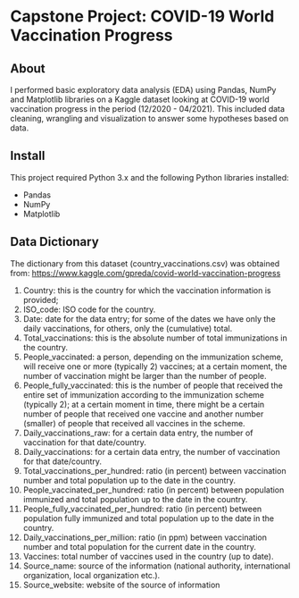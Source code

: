 # Capstone Project: COVID-19 World Vaccination Progress

## About

I performed basic exploratory data analysis (EDA) using Pandas, NumPy and Matplotlib libraries on a Kaggle dataset looking at COVID-19 world vaccination progress in the period (12/2020 - 04/2021). This included data cleaning, wrangling and visualization to answer some hypotheses based on data.

##  Install

This project required Python 3.x and the following Python libraries installed:

- Pandas
- NumPy
- Matplotlib

##  Data Dictionary 

The dictionary from this dataset (country_vaccinations.csv) was obtained from:
https://www.kaggle.com/gpreda/covid-world-vaccination-progress

1. Country: this is the country for which the vaccination information is provided;
2. ISO_code: ISO code for the country.
3. Date: date for the data entry; for some of the dates we have only the daily vaccinations, for others, only the (cumulative) total.
4. Total_vaccinations: this is the absolute number of total immunizations in the country.
5. People_vaccinated: a person, depending on the immunization scheme, will receive one or more (typically 2) vaccines; at a certain moment, the number of vaccination might be larger than the number of people.
6. People_fully_vaccinated: this is the number of people that received the entire set of immunization according to the immunization scheme (typically 2); at a certain moment in time, there might be a certain number of people that received one vaccine and another number (smaller) of people that received all vaccines in the scheme.
7. Daily_vaccinations_raw: for a certain data entry, the number of vaccination for that date/country.
8. Daily_vaccinations: for a certain data entry, the number of vaccination for that date/country.
9. Total_vaccinations_per_hundred: ratio (in percent) between vaccination number and total population up to the date in the country.
10. People_vaccinated_per_hundred: ratio (in percent) between population immunized and total population up to the date in the country.
11. People_fully_vaccinated_per_hundred: ratio (in percent) between population fully immunized and total population up to the date in the country.
12. Daily_vaccinations_per_million: ratio (in ppm) between vaccination number and total population for the current date in the country.
13. Vaccines: total number of vaccines used in the country (up to date).
14. Source_name: source of the information (national authority, international organization, local organization etc.).
15. Source_website: website of the source of information
